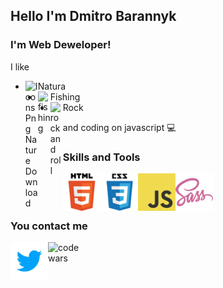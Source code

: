## Hello I'm Dmitro Barannyk

### I'm Web Deweloper!

I like

* <img src="https://www.freeiconspng.com/uploads/nature-icon-15.png" align="left" width="20px" alt="Icons Png Nature Download" />  Natura
* <img src="https://img.icons8.com/color/48/000000/fisherman-in-a-boat.png" align="left" width="20px" alt="fishing" /> Fishing
* <img src="https://img.icons8.com/dusk/64/000000/rockstar.png" align="left" alt="rock and roll" width="20px"/>  Rock

and  coding on javascript :computer:



### Skills and Tools
[<img align="left" width="60px" alt="HTML-5" src="https://raw.githubusercontent.com/github/explore/80688e429a7d4ef2fca1e82350fe8e3517d3494d/topics/html/html.png" />][twitter]
[<img align="left" width="60px" alt="CSS-3" src="https://raw.githubusercontent.com/github/explore/80688e429a7d4ef2fca1e82350fe8e3517d3494d/topics/css/css.png" />][twitter]
[<img align="left" width="60px" alt="Javascript" src="https://raw.githubusercontent.com/github/explore/80688e429a7d4ef2fca1e82350fe8e3517d3494d/topics/javascript/javascript.png" />][twitter]
[<img align="left" width="60px" alt="SASS" src="https://raw.githubusercontent.com/github/explore/80688e429a7d4ef2fca1e82350fe8e3517d3494d/topics/sass/sass.png" />][twitter]

<br />
<br />
<br />

### You contact me

[<img align="left" width="60px" alt="twitter" src="https://raw.githubusercontent.com/github/explore/80688e429a7d4ef2fca1e82350fe8e3517d3494d/topics/twitter/twitter.png" />][twitter]

[<img alt="codewars" width="60px" align="left" src="https://www.codewars.com/assets/logos/logo-61192cf7c75904d495e7ad69695fbf0bffd965bc3e17ac60f6c6b475304db09d.svg" />][codewars]

<br />

[twitter]: https://twitter.com/orgeniss
[codewars]: https://www.codewars.com/users/mister_green